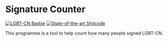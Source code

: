 # Signature Counter

[![LGBT-CN Badge](https://img.shields.io/badge/Support-LGBTQIA-FF0000?style=flat-square)](https://git.io/JfJiO)
[![State-of-the-art Shitcode](https://img.shields.io/static/v1?label=State-of-the-art&message=Shitcode&color=7B5804)](https://github.com/trekhleb/state-of-the-art-shitcode)

This programme is a tool to help count how many people signed LGBT-CN.
